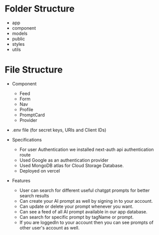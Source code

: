 # Folder Structure
- app 
- component
- models
- public 
- styles
- utils

# File Structure
- Component
    - Feed
    - Form
    - Nav
    - Profile
    - PromptCard
    - Provider
- .env file (for secret keys, URIs and Client IDs)

- Specifications 
    - For user Authentication we installed next-auth api authentication route 
    - Used Google as an authentication provider
    - Used MongoDB atlas for Cloud Storage Database.
    - Deployed on vercel

- Features 
    - User can search for different useful chatgpt prompts for better search results
    - Can create your AI prompt as well by signing in to your account.
    - Can update or delete your prompt whenever you want.
    - Can see a feed of all AI prompt available in our app database.
    - Can search for specific prompt by tagName or prompt.
    - If you are loggedIn to your account then you can see prompts of other user's account as well.
